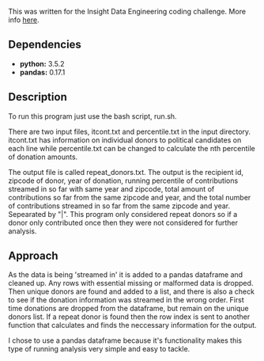 This was written for the Insight Data Engineering coding challenge. More info [here](https://github.com/InsightDataScience/donation-analytics).

## Dependencies
- **python:** 3.5.2
- **pandas:** 0.17.1

## Description
To run this program just use the bash script, run.sh.

There are two input files, itcont.txt and percentile.txt in the input directory. itcont.txt has information on individual donors to political candidates on each line while percentile.txt can be changed to calculate the nth percentile of donation amounts.

The output file is called repeat_donors.txt. The output is the recipient id, zipcode of donor, year of donation, running percentile of contributions streamed in so far with same year and zipcode, total amount of contributions so far from the same zipcode and year, and the total number of contributions streamed in so far from the same zipcode and year. Sepearated by "|". This program only considered repeat donors so if a donor only contributed once then they were not considered for further analysis.

## Approach
As the data is being 'streamed in' it is added to a pandas dataframe and cleaned up. Any rows with essential missing or malformed data is dropped. Then unique donors are found and added to a list, and there is also a check to see if the donation information was streamed in the wrong order. First time donations are dropped from the dataframe, but remain on the unique donors list. If a repeat donor is found then the row index is sent to another function that calculates and finds the neccessary information for the output.

I chose to use a pandas dataframe because it's functionality makes this type of running analysis very simple and easy to tackle.
